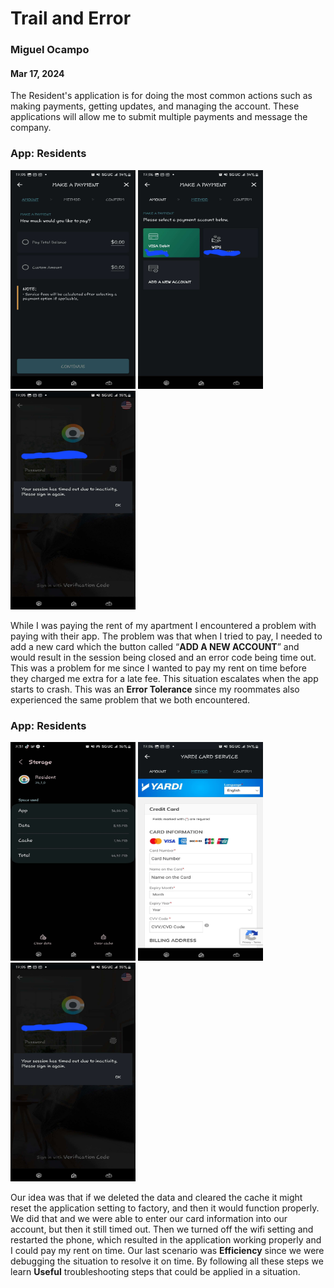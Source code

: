 # Trail and Error
### Miguel Ocampo
#### Mar 17, 2024

The Resident's application is for doing the most common actions such as making payments, getting updates, and managing the account. These applications will allow me to submit multiple payments and message the company.
### App: Residents 

<img src="https://raw.githubusercontent.com/ChicoState/ux-personal-portfolio-Miguel9088/master/j01/photo/2.jpg" alt="Image 1" width="200" height="350">
<img src="https://raw.githubusercontent.com/ChicoState/ux-personal-portfolio-Miguel9088/master/j01/photo/3.jpg" alt="Image 2" width="200" height="350">
<img src="https://raw.githubusercontent.com/ChicoState/ux-personal-portfolio-Miguel9088/master/j01/photo/1.jpg" alt="Image 3" width="200" height="350">


While I was paying the rent of my apartment I encountered a problem with paying with their app. The problem was that when I tried to pay, I needed to add a new card which the button called “**ADD A NEW ACCOUNT**” and would result in the session being closed and an error code being time out. This was a problem for me since I wanted to pay my rent on time before they charged me extra for a late fee. This situation escalates when the app starts to crash. This was an **Error Tolerance** since my roommates also experienced the same problem that we both encountered. 

### App: Residents 

<img src="https://raw.githubusercontent.com/ChicoState/ux-personal-portfolio-Miguel9088/master/j01/photo/5.jpg" alt="Image 1" width="200" height="350">
<img src="https://raw.githubusercontent.com/ChicoState/ux-personal-portfolio-Miguel9088/master/j01/photo/4.jpg" alt="Image 2" width="200" height="350">
<img src="https://raw.githubusercontent.com/ChicoState/ux-personal-portfolio-Miguel9088/master/j01/photo/1.jpg" alt="Image 3" width="200" height="350">



Our idea was that if we deleted the data and cleared the cache it might reset the application setting to factory, and then it would function properly. We did that and we were able to enter our card information into our account, but then it still timed out. Then we turned off the wifi setting and restarted the phone, which resulted in the application working properly and I could pay my rent on time. Our last scenario was **Efficiency** since we were debugging the situation to resolve it on time. By following all these steps we learn **Useful** troubleshooting steps that could be applied in a situation.
